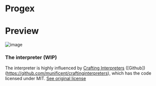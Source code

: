 # Progex

# Preview
![image](https://github.com/user-attachments/assets/53cec0ad-8f56-4e00-aa90-2ef5dd7f6e5f)

### The interpreter (WIP)
The interpreter is highly influenced by [Crafting Interpreters](https://craftinginterpreters.com/) ([Github])(https://github.com/munificent/craftinginterpreters), which has the code licensed under MIT. [See original license](https://github.com/munificent/craftinginterpreters?tab=License-1-ov-file)